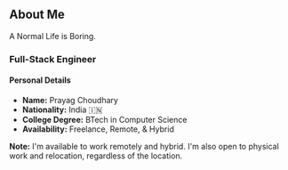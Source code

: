 
## About Me

A Normal Life is Boring.

### Full-Stack Engineer

#### Personal Details
- **Name:** Prayag Choudhary
- **Nationality:** India 🇮🇳
- **College Degree:** BTech in Computer Science
- **Availability:** Freelance, Remote, & Hybrid


**Note:** I'm available to work remotely and hybrid. I'm also open to physical work and relocation, regardless of the location.
